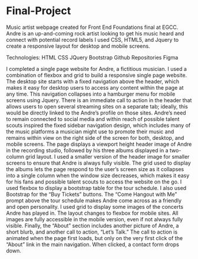 # Final-Project
Music artist webpage created for Front End Foundations final at EGCC. Andre is an up-and-coming rock artist looking to get his music heard and connect with potential record labels I used CSS, HTML5, and Jquery to create a responsive layout for desktop and mobile screens.


Technologies:
HTML
CSS
JQuery
Bootstrap
Github Repositories
Figma


I completed a single page website for Andre, a fictitious musician. I used a combination of flexbox and grid to build a responsive single page website. 
The desktop site starts with a fixed navigation above the header, which makes it easy for desktop users to access any content within the page at any time. This navigation collapses into a hamburger menu for mobile screens using Jquery. There is an immediate call to action in the header that allows users to open several streaming sites on a separate tab; ideally, this would be directly linked to the Andre’s profile on those sites.
Andre’s need to remain connected to social media and within reach of possible talent scouts inspired the fixed sidebar navigation design, which includes many of the music platforms a musician might use to promote their music and remains within view on the right side of the screen for both, desktop, and mobile screens.
The page displays a viewport height header image of Andre in the recording studio, followed by his three albums displayed in a two-column grid layout. I used a smaller version of the header image for smaller screens to ensure that Andre is always fully visible. The grid used to display the albums lets the page respond to the user’s screen size as it collapses into a single column when the window size decreases, which makes it easy for his fans and possible talent scouts to access the website on the go.
I used flexbox to display a bootstrap table for the tour schedule. I also used Bootstrap for the “Buy Tickets” buttons. The “Come Hangout with Me” prompt above the tour schedule makes Andre come across as a friendly and open personality. I used grid to display some images of the concerts Andre has played in. The layout changes to flexbox for mobile sites. All images are fully accessible in the mobile version, even if not always fully visible.
Finally, the “About” section includes another picture of Andre, a short blurb, and another call to action, “Let’s Talk.” The call to action is animated when the page first loads, but only on the very first click of the “About” link in the main navigation. When clicked, a contact form drops down.
